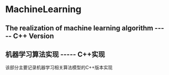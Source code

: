 # MachineLearning
## The realization of machine learning algorithm ----- C++ Version
## 机器学习算法实现 ----- C++实现

该部分主要记录机器学习相关算法模型的C++版本实现



